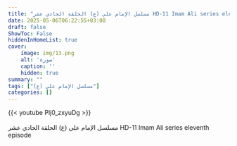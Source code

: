 ```yaml
---
title: "مسلسل الإمام علي (ع) الحلقة الحادي عشر HD-11 Imam Ali series eleventh episode"
date: 2025-05-06T06:22:55+03:00
draft: false
ShowToc: False
hiddenInHomeList: true
cover:
    image: img/13.png
    alt: 'صورة'
    caption: ''
    hidden: true
summary: ""
tags: ["مسلسل الإمام علي (ع)"]
categories: []
---
```


{{< youtube Plj0_zxyuDg >}}  
<br>
مسلسل الإمام علي (ع) الحلقة الحادي عشر HD-11 Imam Ali series eleventh episode
